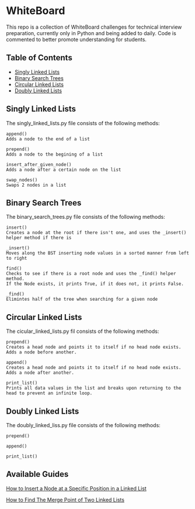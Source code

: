 # WhiteBoard
This repo is a collection of WhiteBoard challenges for technical interview preparation, currently only in Python and being added to daily. Code is commented to better promote understanding for students.


## Table of Contents
* [Singly Linked Lists](#singly-linked-lists)
* [Binary Search Trees](#binary-search-trees)
* [Circular Linked Lists](#circular-linked-lists)
* [Doubly Linked Lists](#doubly-linked-lists)


## Singly Linked Lists
The singly_linked_lists.py file consists of the following methods:

```
append()
Adds a node to the end of a list

prepend()
Adds a node to the begining of a list

insert_after_given_node()
Adds a node after a certain node on the list

swap_nodes()
Swaps 2 nodes in a list

```
## Binary Search Trees
The binary_search_trees.py file consists of the following methods:

```
insert()
Creates a node at the root if there isn't one, and uses the _insert() helper method if there is

_insert()
Moves along the BST inserting node values in a sorted manner from left to right

find()
Checks to see if there is a root node and uses the _find() helper method. 
If the Node exists, it prints True, if it does not, it prints False.

_find()
Elimintes half of the tree when searching for a given node

```
## Circular Linked Lists
The cicular_linked_lists.py fil consists of the following methods:

```
prepend()
Creates a head node and points it to itself if no head node exists. Adds a node before another.

append()
Creates a head node and points it to itself if no head node exists. Adds a node after another.

print_list()
Prints all data values in the list and breaks upon returning to the head to prevent an infinite loop.

```

## Doubly Linked Lists
The doubly_linked_liss.py file consists of the following methods:

```
prepend()

append()

print_list()

```


## Available Guides

[How to Insert a Node at a Specific Position in a Linked List](https://levelup.gitconnected.com/how-to-insert-a-node-at-a-specific-position-in-a-linked-list-2abc783a578b)

[How to Find The Merge Point of Two Linked Lists](https://levelup.gitconnected.com/how-to-find-the-merge-point-of-two-linked-lists-ba55a129caa2)
